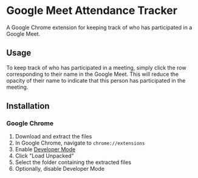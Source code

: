 # Google Meet Attendance Tracker

A Google Chrome extension for keeping track of who has participated in a Google Meet.

## Usage
To keep track of who has participated in a meeting, simply click the row corresponding to their name in the Google Meet. This will reduce the opacity of their name to indicate that this person has participated in the meeting.

## Installation

### Google Chrome
1. Download and extract the files
1. In Google Chrome, navigate to `chrome://extensions`
1. Enable [Developer Mode](https://developer.chrome.com/docs/extensions/mv3/faq/#faq-dev-01)
1. Click "Load Unpacked"
1. Select the folder containing the extracted files
1. Optionally, disable Developer Mode
